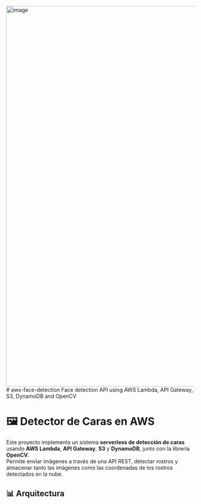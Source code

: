 <img width="1864" height="1016" alt="image" src="https://github.com/user-attachments/assets/9cb0ff53-e039-42ef-9e56-a1bf528bc989" /># aws-face-detection
Face detection API using AWS Lambda, API Gateway, S3, DynamoDB and OpenCV

# 🖼️ Detector de Caras en AWS

Este proyecto implementa un sistema **serverless de detección de caras** usando **AWS Lambda**, **API Gateway**, **S3** y **DynamoDB**, junto con la librería **OpenCV**.  
Permite enviar imágenes a través de una API REST, detectar rostros y almacenar tanto las imágenes como las coordenadas de los rostros detectados en la nube.

## 📊 Arquitectura


